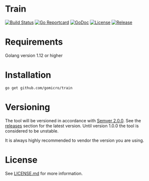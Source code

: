 # Train
[![Build Status](https://travis-ci.org/gomicro/train.svg)](https://travis-ci.org/gomicro/train)
[![Go Reportcard](https://goreportcard.com/badge/github.com/gomicro/train)](https://goreportcard.com/report/github.com/gomicro/train)
[![GoDoc](https://godoc.org/github.com/gomicro/train?status.svg)](https://godoc.org/github.com/gomicro/train)
[![License](https://img.shields.io/github/license/gomicro/train.svg)](https://github.com/gomicro/train/blob/master/LICENSE.md)
[![Release](https://img.shields.io/github/release/gomicro/train.svg)](https://github.com/gomicro/train/releases/latest)

# Requirements
Golang version 1.12 or higher

# Installation

```
go get github.com/gomicro/train
```

# Versioning
The tool will be versioned in accordance with [Semver 2.0.0](http://semver.org).  See the [releases](https://github.com/gomicro/train/releases) section for the latest version.  Until version 1.0.0 the tool is considered to be unstable.

It is always highly recommended to vendor the version you are using.

# License
See [LICENSE.md](./LICENSE.md) for more information.
